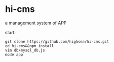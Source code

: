 # hi-cms
a management system of APP

start:

	git clone https://github.com/highsea/hi-cms.git
	cd hi-cms&&npm install
	vim db/mysql_db.js
	node app